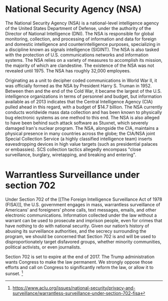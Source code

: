 # National Security Agency (NSA)
The National Security Agency (NSA) is a national-level intelligence agency of the United States Department of Defense, under the authority of the Director of National Intelligence (DNI). The NSA is responsible for global monitoring, collection, and processing of information and data for foreign and domestic intelligence and counterintelligence purposes, specializing in a discipline known as signals intelligence (SIGINT). The NSA is also tasked with the protection of U.S. communications networks and information systems. The NSA relies on a variety of measures to accomplish its mission, the majority of which are clandestine. The existence of the NSA was not revealed until 1975. The NSA has roughly 32,000 employees.

Originating as a unit to decipher coded communications in World War II, it was officially formed as the NSA by President Harry S. Truman in 1952. Between then and the end of the Cold War, it became the largest of the U.S. intelligence organizations in terms of personnel and budget, but information available as of 2013 indicates that the Central Intelligence Agency (CIA) pulled ahead in this regard, with a budget of $14.7 billion. The NSA currently conducts worldwide mass data collection and has been known to physically bug electronic systems as one method to this end. The NSA is also alleged to have been behind such attack software as Stuxnet, which severely damaged Iran's nuclear program. The NSA, alongside the CIA, maintains a physical presence in many countries across the globe; the CIA/NSA joint Special Collection Service (a highly classified intelligence team) inserts eavesdropping devices in high value targets (such as presidential palaces or embassies). SCS collection tactics allegedly encompass "close surveillance, burglary, wiretapping, and breaking and entering".

# Warrantless Surveillance under section 702
Under Section 702 of the [[The Foreign Intelligence Surveillance Act of 1978 (FISA)]], the U.S. government engages in mass, warrantless surveillance of Americans’ and foreigners’ phone calls, text messages, emails, and other electronic communications. Information collected under the law without a warrant can be used to prosecute and imprison people, even for crimes that have nothing to do with national security. Given our nation’s history of abusing its surveillance authorities, and the secrecy surrounding the program, we should be concerned that Section 702 is and will be used to disproportionately target disfavored groups, whether minority communities, political activists, or even journalists.

Section 702 is set to expire at the end of 2017. The Trump administration wants Congress to make the law permanent. We strongly oppose those efforts and call on Congress to significantly reform the law, or allow it to sunset. [^1]

[^1]: https://www.aclu.org/issues/national-security/privacy-and-surveillance/warrantless-surveillance-under-section-702-fisa
